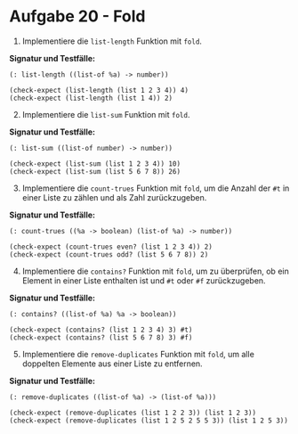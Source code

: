# Aufgabe 20 - Fold

1. Implementiere die `list-length` Funktion mit `fold`.

**Signatur und Testfälle:**

```racket
(: list-length ((list-of %a) -> number))

(check-expect (list-length (list 1 2 3 4)) 4)
(check-expect (list-length (list 1 4)) 2)
```

2. Implementiere die `list-sum` Funktion mit `fold`.

**Signatur und Testfälle:**

```racket
(: list-sum ((list-of number) -> number))

(check-expect (list-sum (list 1 2 3 4)) 10)
(check-expect (list-sum (list 5 6 7 8)) 26)
```

3. Implementiere die `count-trues` Funktion mit `fold`, um die Anzahl der `#t` in einer Liste zu zählen und als Zahl zurückzugeben.

**Signatur und Testfälle:**

```racket
(: count-trues ((%a -> boolean) (list-of %a) -> number))

(check-expect (count-trues even? (list 1 2 3 4)) 2)
(check-expect (count-trues odd? (list 5 6 7 8)) 2)
```

4. Implementiere die `contains?` Funktion mit `fold`, um zu überprüfen, ob ein Element in einer Liste enthalten ist und `#t` oder `#f` zurückzugeben.

**Signatur und Testfälle:**

```racket
(: contains? ((list-of %a) %a -> boolean))

(check-expect (contains? (list 1 2 3 4) 3) #t)
(check-expect (contains? (list 5 6 7 8) 3) #f)
```

5. Implementiere die `remove-duplicates` Funktion mit `fold`, um alle doppelten Elemente aus einer Liste zu entfernen.

**Signatur und Testfälle:**

```racket
(: remove-duplicates ((list-of %a) -> (list-of %a)))

(check-expect (remove-duplicates (list 1 2 2 3)) (list 1 2 3))
(check-expect (remove-duplicates (list 1 2 5 2 5 5 3)) (list 1 2 5 3))
```
